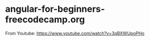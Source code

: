 # angular-for-beginners-freecodecamp.org
From Youtube:  https://www.youtube.com/watch?v=3qBXWUpoPHo
